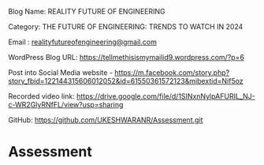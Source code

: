 Blog Name: REALITY FUTURE OF ENGINEERING

Category: THE FUTURE OF ENGINEERING: TRENDS TO WATCH IN 2024

Email : realityfutureofengineering@gmail.com

WordPress Blog URL: https://tellmethisismymailid9.wordpress.com/?p=6

Post into Social Media website - https://m.facebook.com/story.php?story_fbid=122144315606012052&id=61550361572123&mibextid=Nif5oz

Recorded video link: https://drive.google.com/file/d/1SINxnNylpAFURIL_NJ-c-WR2GlyRNfFL/view?usp=sharing

GitHub: https://github.com/UKESHWARANR/Assessment.git 

# Assessment
